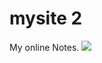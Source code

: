 # mysite 2

My online Notes. <img referrerpolicy="no-referrer-when-downgrade" src="https://static.scarf.sh/a.png?x-pxid=b1b4f636-6ab8-4fbd-9745-6de6aaa61c59" />

